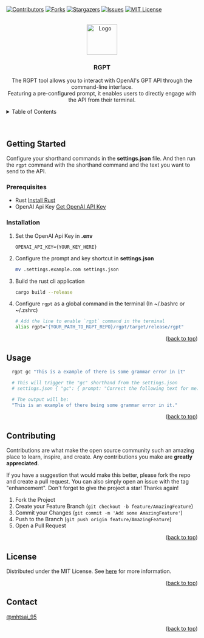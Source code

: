 <a name="readme-top"></a>

<!-- PROJECT SHIELDS -->
<!--
*** I'm using markdown "reference style" links for readability.
*** Reference links are enclosed in brackets [ ] instead of parentheses ( ).
*** See the bottom of this document for the declaration of the reference variables
*** for contributors-url, forks-url, etc. This is an optional, concise syntax you may use.
*** https://www.markdownguide.org/basic-syntax/#reference-style-links
-->
[![Contributors][contributors-shield]][contributors-url]
[![Forks][forks-shield]][forks-url]
[![Stargazers][stars-shield]][stars-url]
[![Issues][issues-shield]][issues-url]
[![MIT License][license-shield]][license-url]



<!-- PROJECT LOGO -->
<br />
<div align="center">
  <a href="https://github.com/ju5td0m7m1nd/rgpt">
    <img src="images/logo.png" alt="Logo" width="80" height="80">
  </a>

<h3 align="center">RGPT</h3>

  <p align="center">
   The RGPT tool allows you to interact with OpenAI's GPT API through the command-line interface.<br/>
   Featuring a pre-configured prompt, it enables users to directly engage with the API from their terminal.
    <!-- <br />
    <a href="https://github.com/ju5td0m7m1nd/rgpt"><strong>Explore the docs »</strong></a>
    <br />
    <br />
    <a href="https://github.com/ju5td0m7m1nd/rgpt">View Demo</a>
    ·
    <a href="https://github.com/ju5td0m7m1nd/rgpt/issues">Report Bug</a>
    ·
    <a href="https://github.com/ju5td0m7m1nd/rgpt/issues">Request Feature</a> -->
  </p>
</div>



<!-- TABLE OF CONTENTS -->
<details>
  <summary>Table of Contents</summary>
  <ol>
    <li>
      <a href="#getting-started">Getting Started</a>
      <ul>
        <li><a href="#prerequisites">Prerequisites</a></li>
        <li><a href="#installation">Installation</a></li>
      </ul>
    </li>
    <li><a href="#usage">Usage</a></li>
    <li><a href="#contributing">Contributing</a></li>
    <li><a href="#license">License</a></li>
    <li><a href="#contact">Contact</a></li>
    <li><a href="#acknowledgments">Acknowledgments</a></li>
  </ol>
</details>

<br />
<br />

<!-- GETTING STARTED -->
## Getting Started

Configure your shorthand commands in the **settings.json** file.
And then run the `rgpt` command with the shorthand command and the text you want to send to the API.


### Prerequisites

* Rust
  [Install Rust](https://www.rust-lang.org/tools/install)
* OpenAI Api Key
  [Get OpenAI API Key](https://openai.com/)
  

### Installation

1. Set the OpenAI Api Key in **.env**
   ```env
   OPENAI_API_KEY={YOUR_KEY_HERE}  
   ```
2. Configure the prompt and key shortcut in **settings.json**
   ```sh
   mv .settings.example.com settings.json
   ```
3. Build the rust cli application
   ```sh
   cargo build --release
   ```
4. Configure `rgpt` as a global command in the terminal (In ~/.bashrc or ~/.zshrc)
   ```sh
   # Add the line to enable `rgpt` command in the terminal
   alias rgpt="{YOUR_PATH_TO_RGPT_REPO}/rgpt/target/release/rgpt"
   ```

<p align="right">(<a href="#readme-top">back to top</a>)</p>



<!-- USAGE EXAMPLES -->
## Usage

```sh
  rgpt gc "This is a example of there is some grammar error in it"

  # This will trigger the "gc" shorthand from the settings.json
  # settings.json { "gc": { prompt: "Correct the following text for me:"}}

  # The output will be:
  "This is an example of there being some grammar error in it."
```

<p align="right">(<a href="#readme-top">back to top</a>)</p>

<!-- CONTRIBUTING -->
## Contributing

Contributions are what make the open source community such an amazing place to learn, inspire, and create. Any contributions you make are **greatly appreciated**.

If you have a suggestion that would make this better, please fork the repo and create a pull request. You can also simply open an issue with the tag "enhancement".
Don't forget to give the project a star! Thanks again!

1. Fork the Project
2. Create your Feature Branch (`git checkout -b feature/AmazingFeature`)
3. Commit your Changes (`git commit -m 'Add some AmazingFeature'`)
4. Push to the Branch (`git push origin feature/AmazingFeature`)
5. Open a Pull Request

<p align="right">(<a href="#readme-top">back to top</a>)</p>



<!-- LICENSE -->
## License

Distributed under the MIT License. See [here][license-url] for more information.

<p align="right">(<a href="#readme-top">back to top</a>)</p>



<!-- CONTACT -->
## Contact

[@mhtsai_95](https://twitter.com/mhtsai_95) 

<p align="right">(<a href="#readme-top">back to top</a>)</p>

<!-- MARKDOWN LINKS & IMAGES -->
<!-- https://www.markdownguide.org/basic-syntax/#reference-style-links -->
[contributors-shield]: https://img.shields.io/github/contributors/ju5td0m7m1nd/rgpt.svg?style=for-the-badge
[contributors-url]: https://github.com/ju5td0m7m1nd/rgpt/graphs/contributors
[forks-shield]: https://img.shields.io/github/forks/ju5td0m7m1nd/rgpt.svg?style=for-the-badge
[forks-url]: https://github.com/ju5td0m7m1nd/rgpt/network/members
[stars-shield]: https://img.shields.io/github/stars/ju5td0m7m1nd/rgpt.svg?style=for-the-badge
[stars-url]: https://github.com/ju5td0m7m1nd/rgpt/stargazers
[issues-shield]: https://img.shields.io/github/issues/ju5td0m7m1nd/rgpt.svg?style=for-the-badge
[issues-url]: https://github.com/ju5td0m7m1nd/rgpt/issues
[license-shield]: https://img.shields.io/github/license/ju5td0m7m1nd/rgpt.svg?style=for-the-badge
[license-url]: https://github.com/ju5td0m7m1nd/rgpt/blob/main/LICENSE
[Rust-url]: https://www.rust-lang.org/
[OpenAI-url]: https://openai.com/product/
[product-screenshot]: images/screenshot.png
